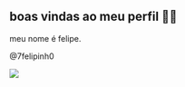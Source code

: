 ## boas vindas ao meu perfil 👨‍🎓

meu nome é felipe.

@7felipinh0

![](https://media1.tenor.com/m/COM78THbePQAAAAd/neymar.gif0)
